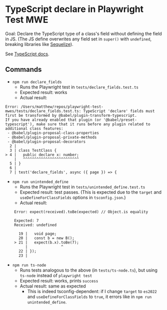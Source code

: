 # TypeScript declare in Playwright Test MWE

Goal: Declare the TypeScript type of a class's field without defining the field in JS. (The JS define overwrites any field set in `super()` with `undefined`, breaking libraries like [Sequelize](https://sequelize.org/docs/v6/core-concepts/model-basics/#caveat-with-public-class-fields)).

See [TypeScript docs](https://www.typescriptlang.org/docs/handbook/2/classes.html#type-only-field-declarations).

## Commands

- `npm run declare_fields`
  - Runs the Playwright test in `tests/declare_fields.test.ts`
  - Expected result: works
  - Actual result:

```
Error: /Users/matthew/repos/playwright-test-mwes/tests/declare_fields.test.ts: TypeScript 'declare' fields must first be transformed by @babel/plugin-transform-typescript.
If you have already enabled that plugin (or '@babel/preset-typescript'), make sure that it runs before any plugin related to additional class features:
 - @babel/plugin-proposal-class-properties
 - @babel/plugin-proposal-private-methods
 - @babel/plugin-proposal-decorators
  2 |
  3 | class TestClass {
> 4 |   public declare x: number;
    |   ^^^^^^^^^^^^^^^^^^^^^^^^^
  5 | }
  6 |
  7 | test('declare_fields', async ({ page }) => {
```

- `npm run unintended_define`
  - Runs the Playwright test in `tests/unintended_define.test.ts`
  - Expected result: test passes. (This is expected due to the `target` and `useDefineForClassFields` options in `tsconfig.json`.)
  - Actual result:

```
    Error: expect(received).toBe(expected) // Object.is equality

    Expected: 7
    Received: undefined

      19 |   void page;
      20 |   const b = new B();
    > 21 |   expect(b.x).toBe(7);
         |               ^
      22 | });
      23 |
```

- `npm run ts-node`
  - Runs tests analogous to the above (in `tests/ts-node.ts`), but using `ts-node` instead of `playwright test`
  - Expected result: works, prints `success`
  - Actual result: same as expected
    - This is indeed tsconfig-dependent: if I change `target` to `es2022` and `useDefineForClassFields` to `true`, it errors like in `npm run unintended_define`.
